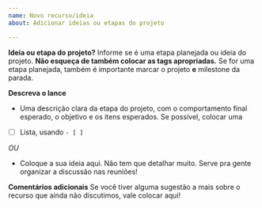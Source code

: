 ```yaml
---
name: Novo recurso/ideia
about: Adicionar ideias ou etapas do projeto

---
```


**Ideia ou etapa do projeto?**
Informe se é uma etapa planejada ou ideia do projeto. **Não esqueça de também colocar as tags apropriadas.** Se for uma etapa planejada, também é importante marcar o projeto **e** milestone da parada.

**Descreva o lance**
* Uma descrição clara da etapa do projeto, com o comportamento final esperado, o objetivo e os itens esperados. Se possível, colocar uma
- [ ] Lista, usando `- [ ] `

*OU*

* Coloque a sua ideia aqui. Não tem que detalhar muito. Serve pra gente organizar a discussão nas reuniões!

**Comentários adicionais**
Se você tiver alguma sugestão a mais sobre o recurso que ainda não discutimos, vale colocar aqui!
